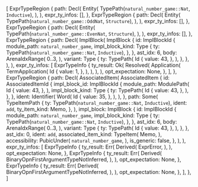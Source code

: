 [
    ExprTypeRegion {
        path: Decl(
            Entity(
                TypePath(`natural_number_game::Nat`, `Inductive`),
            ),
        ),
        expr_ty_infos: [],
    },
    ExprTypeRegion {
        path: Decl(
            Entity(
                TypePath(`natural_number_game::OddNat`, `Structure`),
            ),
        ),
        expr_ty_infos: [],
    },
    ExprTypeRegion {
        path: Decl(
            Entity(
                TypePath(`natural_number_game::EvenNat`, `Structure`),
            ),
        ),
        expr_ty_infos: [],
    },
    ExprTypeRegion {
        path: Decl(
            ImplBlock(
                ImplBlock {
                    id: ImplBlockId {
                        module_path: `natural_number_game`,
                        impl_block_kind: Type {
                            ty: TypePath(`natural_number_game::Nat`, `Inductive`),
                        },
                    },
                    ast_idx: 6,
                    body: ArenaIdxRange(
                        0..3,
                    ),
                    variant: Type {
                        ty: TypePath(
                            Id {
                                value: 43,
                            },
                        ),
                    },
                },
            ),
        ),
        expr_ty_infos: [
            ExprTypeInfo {
                ty_result: Ok(
                    Resolved(
                        Application(
                            TermApplication(
                                Id {
                                    value: 1,
                                },
                            ),
                        ),
                    ),
                ),
                opt_expectation: None,
            },
        ],
    },
    ExprTypeRegion {
        path: Decl(
            AssociatedItem(
                AssociatedItem {
                    id: AssociatedItemId {
                        impl_block_id: ImplBlockId {
                            module_path: ModulePath(
                                Id {
                                    value: 43,
                                },
                            ),
                            impl_block_kind: Type {
                                ty: TypePath(
                                    Id {
                                        value: 43,
                                    },
                                ),
                            },
                        },
                        ident: Identifier(
                            Word(
                                Id {
                                    value: 35,
                                },
                            ),
                        ),
                    },
                    path: Some(
                        TypeItemPath {
                            ty: TypePath(`natural_number_game::Nat`, `Inductive`),
                            ident: `add`,
                            ty_item_kind: Memo,
                        },
                    ),
                    impl_block: ImplBlock {
                        id: ImplBlockId {
                            module_path: `natural_number_game`,
                            impl_block_kind: Type {
                                ty: TypePath(`natural_number_game::Nat`, `Inductive`),
                            },
                        },
                        ast_idx: 6,
                        body: ArenaIdxRange(
                            0..3,
                        ),
                        variant: Type {
                            ty: TypePath(
                                Id {
                                    value: 43,
                                },
                            ),
                        },
                    },
                    ast_idx: 0,
                    ident: `add`,
                    associated_item_kind: TypeItem(
                        Memo,
                    ),
                    accessibility: PubicUnder(
                        `natural_number_game`,
                    ),
                    is_generic: false,
                },
            ),
        ),
        expr_ty_infos: [
            ExprTypeInfo {
                ty_result: Err(
                    Derived(
                        ExprError,
                    ),
                ),
                opt_expectation: None,
            },
            ExprTypeInfo {
                ty_result: Err(
                    Derived(
                        BinaryOpnFirstArgumentTypeNotInferred,
                    ),
                ),
                opt_expectation: None,
            },
            ExprTypeInfo {
                ty_result: Err(
                    Derived(
                        BinaryOpnFirstArgumentTypeNotInferred,
                    ),
                ),
                opt_expectation: None,
            },
        ],
    },
]